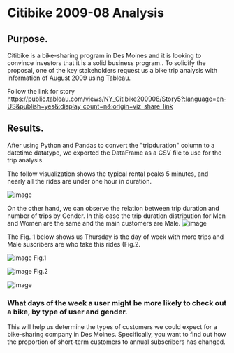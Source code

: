 # Citibike 2009-08 Analysis

## Purpose.

Citibike is a bike-sharing program in Des Moines and it is looking to convince investors that it is a solid business program.. To solidify the proposal, one of the key stakeholders request us a bike trip analysis with information of August 2009 using Tableau.

Follow the link for story 
https://public.tableau.com/views/NY_Citibike200908/Story5?:language=en-US&publish=yes&:display_count=n&:origin=viz_share_link



## Results.

After using Python and Pandas to convert the "tripduration" column to a datetime datatype,  we exported the DataFrame as a CSV file to use for the trip analysis.





The follow visualization shows the typical rental peaks 5 minutes, and nearly all the rides are under one hour in duration.

![image](https://user-images.githubusercontent.com/120151872/229652460-431d1097-043f-47c1-8922-25003a5a06bb.png)


On the other hand, we can observe the relation between trip duration and number of trips by Gender. In this case the trip duration distribution for Men and Women are the same and the main customers are Male.
![image](https://user-images.githubusercontent.com/120151872/229654367-f523490d-d355-4eee-8b44-d7bde86dd56d.png)


The Fig. 1 below shows us Thursday is the day of week with more trips and Male suscribers are who take this rides (Fig.2.

![image](https://user-images.githubusercontent.com/120151872/229654775-aaa2a940-7449-412c-9dea-b03fcb1093ae.png)
Fig.1

![image](https://user-images.githubusercontent.com/120151872/229654924-cbeaacb3-3a03-47d5-a449-e814f75fb193.png)
Fig.2

![image](https://user-images.githubusercontent.com/120151872/229655665-53738bd0-b46c-4c34-8dcd-21ee448732f8.png)



### What days of the week a user might be more likely to check out a bike, by type of user and gender.


 This will help us determine the types of customers we could expect for a bike-sharing company in Des Moines. Specifically, you want to find out how the proportion of short-term customers to annual subscribers has changed.
